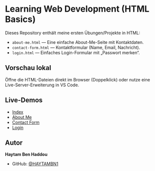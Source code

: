 # Learning Web Development (HTML Basics)

Dieses Repository enthält meine ersten Übungen/Projekte in HTML:

- `about-me.html` — Eine einfache About-Me-Seite mit  Kontaktdaten.
- `contact-form.html` — Kontaktformular (Name, Email, Nachricht).
- `login.html` — Einfaches Login-Formular mit „Passwort merken“.

## Vorschau lokal
Öffne die HTML-Dateien direkt im Browser (Doppelklick) oder nutze eine Live-Server-Erweiterung in VS Code.

## Live-Demos
- [Index](./index.html)
- [About Me](./About-me.html)
- [Contact Form](./Contact-form.html)
- [Login](./Login.html)


## Autor
**Haytam Ben Haddou**   
- GitHub: [@HAYTAMBN1](https://github.com/HAYTAMBN1)
